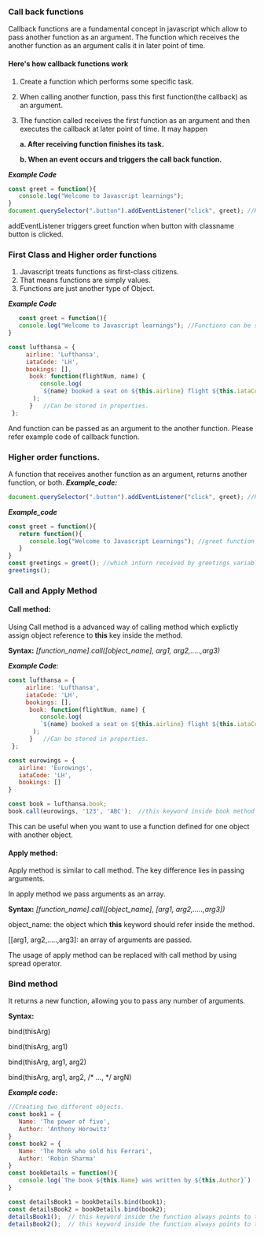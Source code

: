 ### Call back functions
Callback functions are a fundamental concept in javascript which allow to pass another function as an argument. The function which receives the another function as an argument calls it in later point of time.
#### Here's how callback functions work
1. Create a function which performs some specific task.
2. When calling another function, pass this first function(the callback) as an argument.
3. The function called receives the first function as an argument and then executes the callback at later point of time.
   It may happen
   
     **a. After receiving function finishes its task.**
     
     **b. When an event occurs and triggers the call back function.**

_**Example Code**_
```javascript
const greet = function(){
   console.log("Welcome to Javascript learnings");
}
document.querySelector(".button").addEventListener("click", greet); //Here greet is callback
```
addEventListener triggers greet function when button with classname button is clicked.

### First Class and Higher order functions
1. Javascript treats functions as first-class citizens.
2. That means functions are simply values.
3. Functions are just another type of Object.
   
_**Example Code**_
```javascript
   const greet = function(){
   console.log("Welcome to Javascript learnings"); //Functions can be stored as values.
}
```
```javascript
const lufthansa = {
     airline: 'Lufthansa',
     iataCode: 'LH',
     bookings: [],
      book: function(flightNum, name) {
         console.log(
         `${name} booked a seat on ${this.airline} flight ${this.iataCode}${flightNum}`
       );
      }   //Can be stored in properties.
 };
```
And function can be passed as an argument to the another function. Please refer example code of callback function.

### Higher order functions.
A function that receives another function as an argument, returns another function, or both.
_**Example_code:**_
```javascript
document.querySelector(".button").addEventListener("click", greet); //Here addEventListener is a higher order function which receives greet function as an argument.
```
_**Example_code**_
```javascript
const greet = function(){
   return function(){
      console.log("Welcome to Javascript Learnings"); //greet function returns another function
   }
}
const greetings = greet(); //which inturn received by greetings variable.
greetings();
```
### Call and Apply Method
#### Call method:
Using Call method is a advanced way of calling method which explictly assign object reference to **this** key inside the method.

**Syntax:**
_[function_name].call([object_name], arg1, arg2,.....,arg3)_

_**Example Code**_:

```javascript
const lufthansa = {
     airline: 'Lufthansa',
     iataCode: 'LH',
     bookings: [],
      book: function(flightNum, name) {
         console.log(
         `${name} booked a seat on ${this.airline} flight ${this.iataCode}${flightNum}`
       );
      }   //Can be stored in properties.
 };

const eurowings = {
   airline: 'Eurowings',
   iataCode: 'LH',
   bookings: []
}

const book = lufthansa.book;
book.call(eurowings, '123', 'ABC');  //this keyword inside book method points to the eurowings object.
```
This can be useful when you want to use a function defined for one object with another object.

#### Apply method:
Apply method is similar to call method. The key difference lies in passing arguments.

In apply method we pass arguments as an array.

**Syntax:** _[function_name].call([object_name], [arg1, arg2,.....,arg3])_

object_name: the object which **this** keyword should refer inside the method.

[[arg1, arg2,.....,arg3]: an array of arguments are passed.

The usage of apply method can be replaced with call method by using spread operator.

### Bind method
It returns a new function, allowing you to pass any number of arguments.

**Syntax:**

bind(thisArg)

bind(thisArg, arg1)

bind(thisArg, arg1, arg2)

bind(thisArg, arg1, arg2, /* …, */ argN)

_**Example code:**_
```javascript
//Creating two different objects.
const book1 = {
   Name: 'The power of five',
   Author: 'Anthony Horowitz'
}
const book2 = {
   Name: 'The Monk who sold his Ferrari',
   Author: 'Robin Sharma'
}
const bookDetails = function(){
   console.log(`The book ${this.Name} was written by ${this.Author}`)
}

const detailsBook1 = bookDetails.bind(book1); 
const detailsBook2 = bookDetails.bind(book2); 
detailsBook1();  // this keyword inside the function always points to the book1 object.
detailsBook2();  // this keyword inside the function always points to the book2 object.
```
 

















